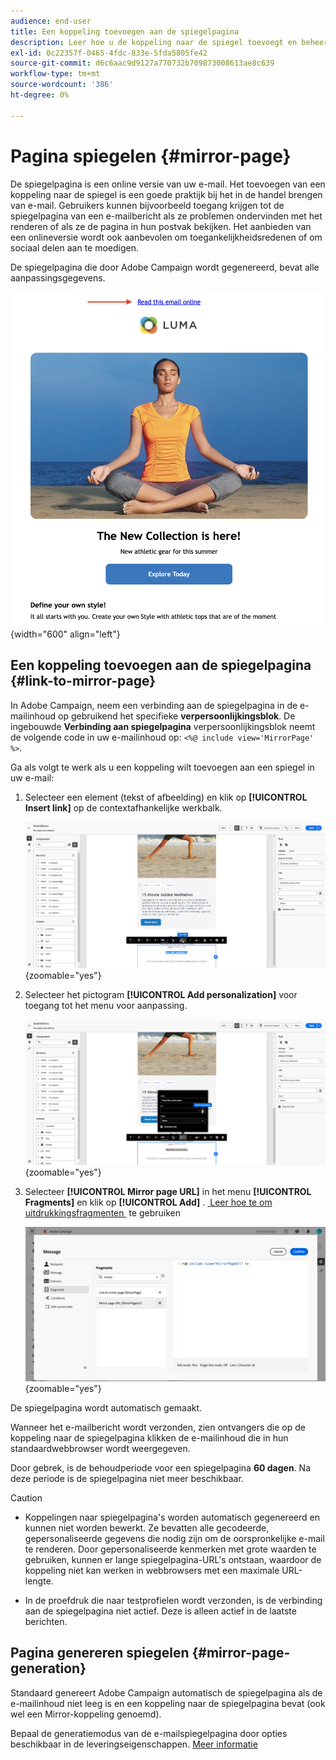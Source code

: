 ```yaml
---
audience: end-user
title: Een koppeling toevoegen aan de spiegelpagina
description: Leer hoe u de koppeling naar de spiegel toevoegt en beheert
exl-id: 0c22357f-0465-4fdc-833e-5fda5805fe42
source-git-commit: d6c6aac9d9127a770732b709873008613ae8c639
workflow-type: tm+mt
source-wordcount: '386'
ht-degree: 0%

---
```


# Pagina spiegelen {#mirror-page}

De spiegelpagina is een online versie van uw e-mail. Het toevoegen van een koppeling naar de spiegel is een goede praktijk bij het in de handel brengen van e-mail. Gebruikers kunnen bijvoorbeeld toegang krijgen tot de spiegelpagina van een e-mailbericht als ze problemen ondervinden met het renderen of als ze de pagina in hun postvak bekijken. Het aanbieden van een onlineversie wordt ook aanbevolen om toegankelijkheidsredenen of om sociaal delen aan te moedigen.

De spiegelpagina die door Adobe Campaign wordt gegenereerd, bevat alle aanpassingsgegevens.

![&#x200B; Steekproef van een spiegelverbinding in e-mail &#x200B;](assets/mirror-page-link.png){width="600" align="left"}

## Een koppeling toevoegen aan de spiegelpagina {#link-to-mirror-page}

In Adobe Campaign, neem een verbinding aan de spiegelpagina in de e-mailinhoud op gebruikend het specifieke **verpersoonlijkingsblok**. De ingebouwde **Verbinding aan spiegelpagina** verpersoonlijkingsblok neemt de volgende code in uw e-mailinhoud op: `<%@ include view='MirrorPage' %>`.

Ga als volgt te werk als u een koppeling wilt toevoegen aan een spiegel in uw e-mail:

1. Selecteer een element (tekst of afbeelding) en klik op **[!UICONTROL Insert link]** op de contextafhankelijke werkbalk.

   ![&#x200B; Contextuele toolbar die de verbindingsoptie van het Tussenvoegsel tonen &#x200B;](assets/message-tracking-mirror-page.png){zoomable="yes"}

1. Selecteer het pictogram **[!UICONTROL Add personalization]** voor toegang tot het menu voor aanpassing.

   ![&#x200B; het menu van Personalization in Adobe Campaign &#x200B;](assets/message-tracking-mirror-page_2.png){zoomable="yes"}

1. Selecteer **[!UICONTROL Mirror page URL]** in het menu **[!UICONTROL Fragments]** en klik op **[!UICONTROL Add]** . [&#x200B; Leer hoe te om uitdrukkingsfragmenten &#x200B;](../content/use-expression-fragments.md) te gebruiken

   ![&#x200B; spiegel pagina URL optie in het menu van Fragmenten &#x200B;](assets/message-tracking-mirror-page_3.png){zoomable="yes"}

De spiegelpagina wordt automatisch gemaakt.

Wanneer het e-mailbericht wordt verzonden, zien ontvangers die op de koppeling naar de spiegelpagina klikken de e-mailinhoud die in hun standaardwebbrowser wordt weergegeven.

Door gebrek, is de behoudperiode voor een spiegelpagina **60 dagen**. Na deze periode is de spiegelpagina niet meer beschikbaar.

>[!CAUTION]
>
>* Koppelingen naar spiegelpagina&#39;s worden automatisch gegenereerd en kunnen niet worden bewerkt. Ze bevatten alle gecodeerde, gepersonaliseerde gegevens die nodig zijn om de oorspronkelijke e-mail te renderen. Door gepersonaliseerde kenmerken met grote waarden te gebruiken, kunnen er lange spiegelpagina-URL&#39;s ontstaan, waardoor de koppeling niet kan werken in webbrowsers met een maximale URL-lengte.
>
>* In de proefdruk die naar testprofielen wordt verzonden, is de verbinding aan de spiegelpagina niet actief. Deze is alleen actief in de laatste berichten.

## Pagina genereren spiegelen {#mirror-page-generation}

Standaard genereert Adobe Campaign automatisch de spiegelpagina als de e-mailinhoud niet leeg is en een koppeling naar de spiegelpagina bevat (ook wel een Mirror-koppeling genoemd).

Bepaal de generatiemodus van de e-mailspiegelpagina door opties beschikbaar in de leveringseigenschappen. [Meer informatie](../advanced-settings/delivery-settings.md#mirror)